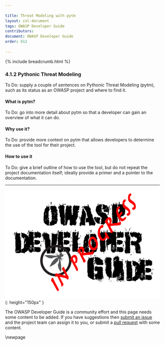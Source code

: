 ```yaml
---

title: Threat Modeling with pytm
layout: col-document
tags: OWASP Developer Guide
contributors:
document: OWASP Developer Guide
order: 612

---
```


{% include breadcrumb.html %}

### 4.1.2 Pythonic Threat Modeling

To Do: supply a couple of sentences on Pythonic Threat Modeling (pytm),
such as its status as an OWASP project and where to find it.

#### What is pytm?

To Do: go into more detail about pytm so that a developer can gain an overview of what it can do.

#### Why use it?

To Do: provide more context on pytm that allows developers to determine the use of the tool for their project.

#### How to use it

To Do: give a brief outline of how to use the tool, but do not repeat the project documentation itself;
ideally provide a primer and a pointer to the documentation.

----

![Developer Guide](../../assets/images/dg_wip.png "OWASP Developer Guide"){: height="150px" }

The OWASP Developer Guide is a community effort and this page needs some content to be added.
If you have suggestions then [submit an issue][issue060102] and the project team can assign it to you,
or submit a [pull request][pr] with some content.

[issue060102]: https://github.com/OWASP/www-project-developer-guide/issues/new?labels=enhancement&template=request.md&title=Update:%2006-design/01-threat-modeling/02-pytm
[pr]: https://github.com/OWASP/www-project-developer-guide/pulls

\newpage
